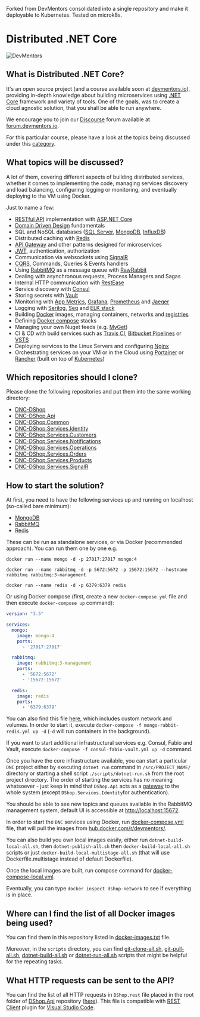 Forked from DevMentors consolidated into a single repository and make it deployable to Kubernetes. Tested on microk8s.

# Distributed .NET Core

![DevMentors](https://github.com/devmentors/DNC-DShop/blob/master/assets/devmentors_logo.png)

**What is Distributed .NET Core?**
----------------

It's an open source project (and a course available soon at [devmentors.io](https://devmentors.io)), providing in-depth knowledge about building microservices using [.NET Core](https://www.microsoft.com/net/learn/get-started-with-dotnet-tutorial) framework and variety of tools. One of the goals, was to create a cloud agnostic solution, that you shall be able to run anywhere. 

We encourage you to join our [Discourse](https://www.discourse.org) forum available at [forum.devmentors.io](https://forum.devmentors.io).

For this particular course, please have a look at the topics being discussed under this [category](https://forum.devmentors.io/c/courses/distributed-dotnet-core).


**What topics will be discussed?**
----------------

A lot of them, covering different aspects of building distributed services, whether it comes to implementing the code, managing services discovery and load balancing, configuring logging or monitoring, and eventually deploying to the VM using Docker.

Just to name a few:
- [RESTful API](https://www.restapitutorial.com) implementation with [ASP.NET Core](https://docs.microsoft.com/en-us/aspnet/core/?view=aspnetcore-2.1)
- [Domain Driven Design](http://dddcommunity.org) fundamentals
- SQL and NoSQL databases ([SQL Server](https://www.microsoft.com/en-us/sql-server/sql-server-2017), [MongoDB](https://www.mongodb.com), [InfluxDB](https://www.influxdata.com))
- Distributed caching with [Redis](https://redis.io)
- [API Gateway](https://microservices.io/patterns/apigateway.html) and other patterns designed for microservices
- [JWT](https://jwt.io), authentication, authorization
- Communication via websockets using [SignalR](https://docs.microsoft.com/en-us/aspnet/core/signalr/?view=aspnetcore-2.1)
- [CQRS](https://martinfowler.com/bliki/CQRS.html), Commands, Queries & Events handlers
- Using [RabbitMQ](https://www.rabbitmq.com) as a message queue with [RawRabbit](https://github.com/pardahlman/RawRabbit)
- Dealing with asynchronous requests, Process Managers and Sagas
- Internal HTTP communication with [RestEase](https://github.com/canton7/RestEase)
- Service discovery with [Consul](https://www.consul.io)
- Storing secrets with [Vault](https://www.vaultproject.io)
- Monitoring with [App Metrics](https://www.app-metrics.io), [Grafana](https://grafana.com), [Prometheus](https://prometheus.io) and [Jaeger](https://www.jaegertracing.io)
- Logging with [Serilog](https://serilog.net), [Seq](https://getseq.net) and [ELK stack](https://www.elastic.co/elk-stack)
- Building [Docker](https://www.docker.com) images, managing containers, networks and [registries](https://hub.docker.com)
- Defining [Docker compose](https://docs.docker.com/compose) stacks
- Managing your own Nuget feeds (e.g. [MyGet](https://myget.org))
- CI & CD with build services such as [Travis CI](https://travis-ci.org), [Bitbucket Pipelines](https://bitbucket.org/product/features/pipelines) or [VSTS](https://visualstudio.microsoft.com/pl/team-services)
- Deploying services to the Linux Servers and configuring [Nginx](https://www.nginx.com)
- Orchestrating services on your VM or in the Cloud using [Portainer](https://portainer.io) or [Rancher](https://rancher.com) (built on top of [Kubernetes](https://kubernetes.io))

**Which repositories should I clone?**
----------------

Please clone the following repositories and put them into the same working directory:

- [DNC-DShop](https://github.com/devmentors/DNC-DShop)
- [DNC-DShop.Api](https://github.com/devmentors/DNC-DShop.Api)
- [DNC-DShop.Common](https://github.com/devmentors/DNC-DShop.Common)
- [DNC-DShop.Services.Identity](https://github.com/devmentors/DNC-DShop.Services.Identity)
- [DNC-DShop.Services.Customers](https://github.com/devmentors/DNC-DShop.Services.Customers)
- [DNC-DShop.Services.Notifications](https://github.com/devmentors/DNC-DShop.Services.Notifications)
- [DNC-DShop.Services.Operations](https://github.com/devmentors/DNC-DShop.Services.Operations)
- [DNC-DShop.Services.Orders](https://github.com/devmentors/DNC-DShop.Services.Orders)
- [DNC-DShop.Services.Products](https://github.com/devmentors/DNC-DShop.Services.Products)
- [DNC-DShop.Services.SignalR](https://github.com/devmentors/DNC-DShop.Services.SignalR)

**How to start the solution?**
----------------

At first, you need to have the following services up and running on localhost (so-called bare minimum):

- [MongoDB](https://www.mongodb.com)
- [RabbitMQ](https://www.rabbitmq.com)
- [Redis](https://redis.io)

These can be run as standalone services, or via Docker (recommended approach). 
You can run them one by one e.g.

```docker
docker run --name mongo -d -p 27017:27017 mongo:4
```

```docker
docker run --name rabbitmq -d -p 5672:5672 -p 15672:15672 --hostname rabbitmq rabbitmq:3-management
```

```docker
docker run --name redis -d -p 6379:6379 redis
```

Or using Docker compose (first, create a new `docker-compose.yml` file and then execute `docker-compose up` command):

```yml
version: "3.5"

services:
  mongo:
    image: mongo:4
    ports:
      - '27017:27017'

  rabbitmq:
    image: rabbitmq:3-management
    ports:
      - '5672:5672'
      - '15672:15672'

  redis:
    image: redis
    ports:
      - '6379:6379'
```

You can also find this file [here](https://github.com/devmentors/DNC-DShop/blob/master/compose/mongo-rabbit-redis.yml), which includes custom network and volumes. In order to start it, execute `docker-compose -f mongo-rabbit-redis.yml up -d` (`-d` will run containers in the background).

If you want to start additional infrastructural services e.g. Consul, Fabio and Vault, execute `docker-compose -f consul-fabio-vault.yml up -d` command.

Once you have the core infrastructure available, you can start a particular `DNC` project either by executing `dotnet run` command in `/src/PROJECT_NAME/` directory or starting a shell script `./scripts/dotnet-run.sh` from the root project directory. 
The order of starting the services has no meaning whatsoever - just keep in mind that `DShop.Api` acts as a [gateway](https://microservices.io/patterns/apigateway.html) to the whole system (except `DShop.Services.Identity`for authentication).

You should be able to see new topics and queues available in the RabbitMQ management system, default UI is accessible at [http://localhost:15672](http://localhost:15672).

In order to start the `DNC` services using Docker, run [docker-compose.yml](https://github.com/devmentors/DNC-DShop/blob/master/compose/docker-compose.yml) file, that will pull the images from [hub.docker.com/r/devmentors/](https://hub.docker.com/r/devmentors/).

You can also build you own local images easily, either run `dotnet-build-local-all.sh`, then `dotnet-publish-all.sh` then `docker-build-local-all.sh` scripts or just `docker-build-local-multistage-all.sh` (that will use Dockerfile.multistage instead of default Dockerfile).

Once the local images are built, run compose command for [docker-compose-local.yml](https://github.com/devmentors/DNC-DShop/blob/master/compose/docker-compose-local.yml).

Eventually, you can type `docker inspect dshop-network` to see if everything is in place.

**Where can I find the list of all Docker images being used?**
----------------

You can find them in this repository listed in [docker-images.txt](https://github.com/devmentors/DNC-DShop/blob/master/docker-images.txt) file.

Moreover, in the `scripts` directory, you can find [git-clone-all.sh](https://github.com/devmentors/DNC-DShop/blob/master/scripts/git-clone-all.sh), [git-pull-all.sh](https://github.com/devmentors/DNC-DShop/blob/master/scripts/git-pull-all.sh), [dotnet-build-all.sh](https://github.com/devmentors/DNC-DShop/blob/master/scripts/dotnet-build-all.sh) or [dotnet-run-all.sh](https://github.com/devmentors/DNC-DShop/blob/master/scripts/dotnet-run-all.sh)
scripts that might be helpful for the repeating tasks.

**What HTTP requests can be sent to the API?**
----------------

You can find the list of all HTTP requests in `DShop.rest` file placed in the root folder of [DShop.Api](https://github.com/devmentors/DNC-DShop.Api) repository ([here](https://github.com/devmentors/DNC-DShop.Api/blob/master/DShop.rest)). 
This file is compatible with [REST Client](https://marketplace.visualstudio.com/items?itemName=humao.rest-client) plugin for [Visual Studio Code](https://code.visualstudio.com). 
